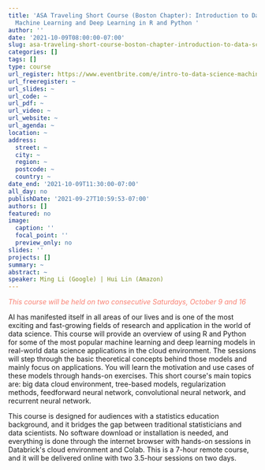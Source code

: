 ```yaml
---
title: 'ASA Traveling Short Course (Boston Chapter): Introduction to Data Science,
  Machine Learning and Deep Learning in R and Python '
author: ''
date: '2021-10-09T08:00:00-07:00'
slug: asa-traveling-short-course-boston-chapter-introduction-to-data-science-machine-learning-and-deep-learning-in-r-and-python
categories: []
tags: []
type: course
url_register: https://www.eventbrite.com/e/intro-to-data-science-machine-learning-and-deep-learning-in-r-and-python-tickets-162831939715
url_freeregister: ~
url_slides: ~
url_code: ~
url_pdf: ~
url_video: ~
url_website: ~
url_agenda: ~
location: ~
address:
  street: ~
  city: ~
  region: ~
  postcode: ~
  country: ~
date_end: '2021-10-09T11:30:00-07:00'
all_day: no
publishDate: '2021-09-27T10:59:53-07:00'
authors: []
featured: no
image:
  caption: ''
  focal_point: ''
  preview_only: no
slides: ''
projects: []
summary: ~
abstract: ~
speaker: Ming Li (Google) | Hui Lin (Amazon)
---
```

<span style="color: salmon;"> *This course will be held on two consecutive Saturdays, October 9 and 16* </span>
<!--more-->

AI has manifested itself in all areas of our lives and is one of the most exciting and fast-growing fields of research and application in the world of data science. This course will provide an overview of using R and Python for some of the most popular machine learning and deep learning models in real-world data science applications in the cloud environment. The sessions will step through the basic theoretical concepts behind those models and mainly focus on applications. You will learn the motivation and use cases of these models through hands-on exercises. This short course's main topics are: big data cloud environment, tree-based models, regularization methods, feedforward neural network, convolutional neural network, and recurrent neural network.  

This course is designed for audiences with a statistics education background, and it bridges the gap between traditional statisticians and data scientists. No software download or installation is needed, and everything is done through the internet browser with hands-on sessions in Databrick's cloud environment and Colab. This is a 7-hour remote course, and it will be delivered online with two 3.5-hour sessions on two days.
